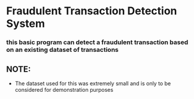 # Fraudulent Transaction Detection System

###  this basic program can detect a fraudulent transaction based on an existing dataset of transactions 

## NOTE:
- The dataset used for this was extremely small and is only to be considered for demonstration purposes